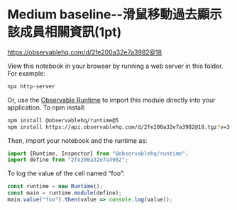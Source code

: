 # Medium baseline--滑鼠移動過去顯示該成員相關資訊(1pt)

https://observablehq.com/d/2fe200a32e7a3982@18

View this notebook in your browser by running a web server in this folder. For
example:

~~~sh
npx http-server
~~~

Or, use the [Observable Runtime](https://github.com/observablehq/runtime) to
import this module directly into your application. To npm install:

~~~sh
npm install @observablehq/runtime@5
npm install https://api.observablehq.com/d/2fe200a32e7a3982@18.tgz?v=3
~~~

Then, import your notebook and the runtime as:

~~~js
import {Runtime, Inspector} from "@observablehq/runtime";
import define from "2fe200a32e7a3982";
~~~

To log the value of the cell named “foo”:

~~~js
const runtime = new Runtime();
const main = runtime.module(define);
main.value("foo").then(value => console.log(value));
~~~
